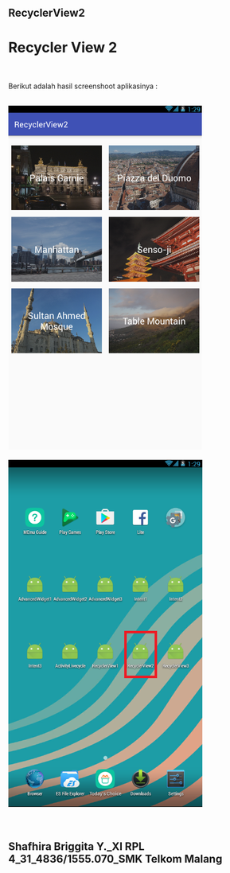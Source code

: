 ## RecyclerView2<br>

# Recycler View 2 <br><br>

Berikut adalah hasil screenshoot aplikasinya : <br><br>

![screenshots](https://github.com/sbbriggitash/RecyclerView2/blob/master/RV2-1.PNG)<br><br>
![screenshots](https://github.com/sbbriggitash/RecyclerView2/blob/master/RV2-2.PNG)<br><br><br>

## Shafhira Briggita Y._XI RPL 4_31_4836/1555.070_SMK Telkom Malang

